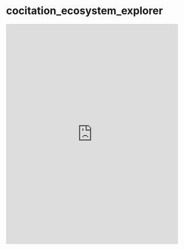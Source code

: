 # cocitation_ecosystem_explorer

<iframe width="93%" height="600" frameborder="0" scrolling="no" src="https://jihadiscapes.github.io/cocitation_ecosystem_explorer/Cocitation_Ecosystem_Explorer_2.html"> </iframe> 
